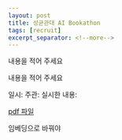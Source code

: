 ```yaml
---
layout: post
title: 성균관대 AI Bookathon
tags: [recruit]
excerpt_separator: <!--more-->
---
```


내용을 적어 주세요
<!--more-->

내용을 적어 주세요

일시: 
주관:
실시한 내용:

[pdf 파일](https://github.com/skku-tnt/skku-tnt.github.io/blob/master/assets/AI_hackathon_TNT.pdf)

임베딩으로 바꿔야 
